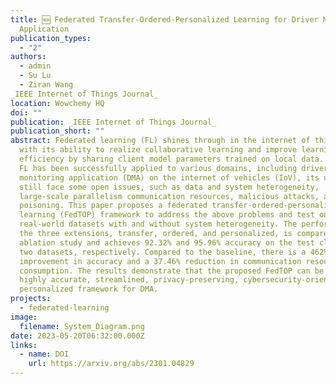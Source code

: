 ```yaml
---
title: 🆕 Federated Transfer-Ordered-Personalized Learning for Driver Monitoring
  Application
publication_types:
  - "2"
authors:
  - admin
  - Su Lu
  - Ziran Wang
_IEEE Internet of Things Journal_
location: Wowchemy HQ
doi: ""
publication: _IEEE Internet of Things Journal_
publication_short: ""
abstract: Federated learning (FL) shines through in the internet of things (IoT)
  with its ability to realize collaborative learning and improve learning
  efficiency by sharing client model parameters trained on local data. Although
  FL has been successfully applied to various domains, including driver
  monitoring application (DMA) on the internet of vehicles (IoV), its usages
  still face some open issues, such as data and system heterogeneity,
  large-scale parallelism communication resources, malicious attacks, and data
  poisoning. This paper proposes a federated transfer-ordered-personalized
  learning (FedTOP) framework to address the above problems and test on two
  real-world datasets with and without system heterogeneity. The performance of
  the three extensions, transfer, ordered, and personalized, is compared by an
  ablation study and achieves 92.32% and 95.96% accuracy on the test clients of
  two datasets, respectively. Compared to the baseline, there is a 462%
  improvement in accuracy and a 37.46% reduction in communication resource
  consumption. The results demonstrate that the proposed FedTOP can be used as a
  highly accurate, streamlined, privacy-preserving, cybersecurity-oriented,
  personalized framework for DMA.
projects:
  - federated-learning
image:
  filename: System_Diagram.png
date: 2023-05-20T06:32:00.000Z
links:
  - name: DOI
    url: https://arxiv.org/abs/2301.04829
---
```

